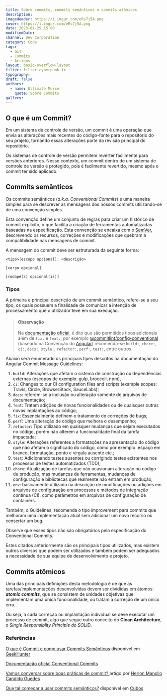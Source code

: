 ```yaml
---
title: Sobre commits, commits semânticos e commits atômicos
description:
imageHeader: https://i.imgur.com/eRs7j5A.png
cover: https://i.imgur.com/eRs7j5A.png
date: 2023-01-29 15:00
modifiedDate:
channel: Dev Corporation
category: Code
tags:
  - Git
  - Commits
  - Artigos
layout: basic-overflow-layout
filter: filter-cyberpunk-ix
typography:
draft: false
authors:
  - name: Ultimate Mercer
    quote: Sobre Commits
gallery:
---
```


## O que é um Commit?

Em um sistema de controle de versão, um commit é uma operação que envia as alterações mais recentes do código-fonte para o repositório do seu projeto, tornando essas alterações parte da revisão principal do repositório.

Os sistemas de controle de versão permitem reverter facilmente para versões anteriores. Nesse contexto, um commit dentro de um sistema de controle de versão é protegido, pois é facilmente revertido, mesmo após o commit ter sido aplicado.

## Commits semânticos

Os commits semânticos (_a.k.a. Conventional Commits_) é uma maneira simples para se descrever as mensagens dos nossos commits utilizando-se de uma convenção simples.

Esta convenção define um conjunto de regras para criar um histórico de commit explícito, o que facilita a criação de ferramentas automatizadas baseadas na especificação. Esta convenção se encaixa com o [SemVer](https://semver.org/), descrevendo os recursos, correções e modificações que quebram a compatibilidade nas mensagens de commit.

A mensagem do commit deve ser estruturada da seguinte forma:

```git
<tipo>[escopo opcional]: <descrição>

[corpo opcional]

[rodapé(s) opcional(is)]
```

### Tipos

A primeira e principal descrição de um commit semântico, refere-se a seu tipo, os quais possuem a finalidade de comunicar a intenção de processamento que o utilizador teve em sua execução.

> #### Observação
>
> Na [documentação oficial](https://www.conventionalcommits.org/pt-br/v1.0.0/), é dito que são permitidos tipos adicionais além de `fix:` e `feat:`, por exemplo [@commitlint/config-conventional](https://github.com/conventional-changelog/commitlint/tree/master/%40commitlint/config-conventional) (baseado na Convenção do [Angular](https://github.com/angular/angular/blob/22b96b9/CONTRIBUTING.md#-commit-message-guidelines)) recomenda-se `build:`, `chore:`, `ci:`, `docs:`, `style:`, `refactor:`, `perf:`, `test:`, entre outros.

Abaixo será enumerado os principais tipes descritos na documentação do Angular Commit Message Guidelines:

1. `build`: Alterações que afetam o sistema de construção ou dependências externas (escopos de exemplo: gulp, broccoli, npm),
2. `ci`: Changes to our CI configuration files and scripts (example scopes: Travis, Circle, BrowserStack, SauceLabs);
3. `docs`: referem-se a inclusão ou alteração somente de arquivos de documentação;
4. `feat`: Tratam adições de novas funcionalidades ou de quaisquer outras novas implantações ao código;
5. `fix`: Essencialmente definem o tratamento de correções de bugs;
6. `perf`: Uma alteração de código que melhora o desempenho;
7. `refactor`: Tipo utilizado em quaisquer mudanças que sejam executados no código, porém não alterem a funcionalidade final da tarefa impactada;
8. `style`: Alterações referentes a formatações na apresentação do código que não afetam o significado do código, como por exemplo: espaço em branco, formatação, ponto e vírgula ausente etc.;
9. `test`: Adicionando testes ausentes ou corrigindo testes existentes nos processos de testes automatizados (TDD);
10. `chore`: Atualização de tarefas que não ocasionam alteração no código de produção, mas mudanças de ferramentas, mudanças de configuração e bibliotecas que realmente não entram em produção;
11. `env`: basicamente utilizado na descrição de modificações ou adições em arquivos de configuração em processos e métodos de integração contínua (CI), como parâmetros em arquivos de configuração de containers.

Também, o Guidelines, recomenda o tipo improvement para commits que melhoram uma implementação atual sem adicionar um novo recurso ou consertar um bug.

Observe que esses tipos não são obrigatórios pela especificação do Conventional Commits.

Estes citados anteriormente são os principais tipos utilizados, mas existem outros diversos que podem ser utilizados e também podem ser adequados a necessidade de sua equipe de desenvolvimento e projeto.

## Commits atômicos

Uma das principais definições desta metodologia é de que as tarefas/implementações desenvolvidas devem ser divididas em átomos: _**atomic commits**_, que se consistem de unidades objetivas que implementam uma única funcionalidade, ou tratam a correção de um único erro.

Ou seja, a cada correção ou implantação individual se deve executar um processo de commit, algo que segue outro conceito do **Clean Architecture**, o _Single Responsiblity Principle do SOLID_.

### Referências

[O que é Commit e como usar Commits Semânticos](https://blog.geekhunter.com.br/o-que-e-commit-e-como-usar-commits-semanticos/) disponível em [GeekHunter](https://blog.geekhunter.com.br/)

[Documentação oficial Conventional Commits](https://www.conventionalcommits.org/pt-br/v1.0.0/)

[Vamos conversar sobre boas práticas de commit? ](https://www.linkedin.com/pulse/vamos-conversar-sobre-boas-pr%C3%A1ticas-de-commit-c%C3%A2ndido-guedes) artigo por [Herlon Manollo Candido Guedes](https://br.linkedin.com/public-profile/in/herlon-manollo-candido-guedes?trk=author_mini-profile_title&challengeId=AQHmJPYBc0T0YQAAAXesRimUWNUIB4WOIgm5XdcdKgJ-Fii_1lUSMyUZ9SjUSv_d6ahV8j5xfi6606iNMYIfgSVw9aXJVjDk7A&submissionId=e129db80-7150-6416-89ab-64df6a86c95d)

[Que tal começar a usar commits semânticos?](https://blog.cubos.io/que-tal-comecar-a-usar-commits-semanticos/) disponível em [Cubos](https://blog.cubos.io/)
